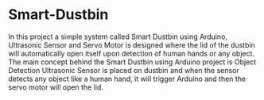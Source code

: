# Smart-Dustbin
In this project a simple system called Smart Dustbin using Arduino, Ultrasonic Sensor and  Servo Motor is designed where the lid of the dustbin will automatically open itself upon  detection of human hands or any object. The main concept behind the Smart Dustbin  using Arduino project is Object Detection  Ultrasonic Sensor is placed on dustbin and when the sensor detects any object like a  human hand, it will trigger Arduino and then  the servo motor will open the lid.
